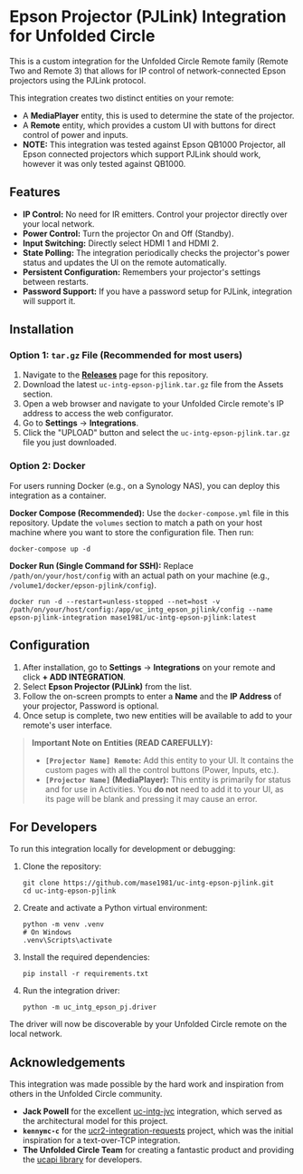 # Epson Projector (PJLink) Integration for Unfolded Circle

This is a custom integration for the Unfolded Circle Remote family (Remote Two and Remote 3) that allows for IP control of network-connected Epson projectors using the PJLink protocol.

This integration creates two distinct entities on your remote:
* A **MediaPlayer** entity, this is used to determine the state of the projector.
* A **Remote** entity, which provides a custom UI with buttons for direct control of power and inputs.
* **NOTE:** This integration was tested against Epson QB1000 Projector, all Epson connected projectors which support PJLink should work, however it was only tested against QB1000. 

## Features

* **IP Control:** No need for IR emitters. Control your projector directly over your local network.
* **Power Control:** Turn the projector On and Off (Standby).
* **Input Switching:** Directly select HDMI 1 and HDMI 2.
* **State Polling:** The integration periodically checks the projector's power status and updates the UI on the remote automatically.
* **Persistent Configuration:** Remembers your projector's settings between restarts.
* **Password Support:** If you have a password setup for PJLink, integration will support it. 

## Installation

### Option 1: `tar.gz` File (Recommended for most users)
1.  Navigate to the [**Releases**](https://github.com/mase1981/uc-intg-epson-pjlink/releases) page for this repository.
2.  Download the latest `uc-intg-epson-pjlink.tar.gz` file from the Assets section.
3.  Open a web browser and navigate to your Unfolded Circle remote's IP address to access the web configurator.
4.  Go to **Settings** -> **Integrations**.
5.  Click the "UPLOAD" button and select the `uc-intg-epson-pjlink.tar.gz` file you just downloaded.

### Option 2: Docker
For users running Docker (e.g., on a Synology NAS), you can deploy this integration as a container.

**Docker Compose (Recommended):**
Use the `docker-compose.yml` file in this repository. Update the `volumes` section to match a path on your host machine where you want to store the configuration file. Then run:

    docker-compose up -d

**Docker Run (Single Command for SSH):**
Replace `/path/on/your/host/config` with an actual path on your machine (e.g., `/volume1/docker/epson-pjlink/config`).

    docker run -d --restart=unless-stopped --net=host -v /path/on/your/host/config:/app/uc_intg_epson_pjlink/config --name epson-pjlink-integration mase1981/uc-intg-epson-pjlink:latest

## Configuration

1.  After installation, go to **Settings** -> **Integrations** on your remote and click **+ ADD INTEGRATION**.
2.  Select **Epson Projector (PJLink)** from the list.
3.  Follow the on-screen prompts to enter a **Name** and the **IP Address** of your projector, Password is optional.
4.  Once setup is complete, two new entities will be available to add to your remote's user interface.

> **Important Note on Entities (READ CAREFULLY):**
> * **`[Projector Name] Remote`:** Add this entity to your UI. It contains the custom pages with all the control buttons (Power, Inputs, etc.).
> * **`[Projector Name]` (MediaPlayer):** This entity is primarily for status and for use in Activities. You **do not** need to add it to your UI, as its page will be blank and pressing it may cause an error.

## For Developers

To run this integration locally for development or debugging:

1.  Clone the repository:

        git clone https://github.com/mase1981/uc-intg-epson-pjlink.git
        cd uc-intg-epson-pjlink

2.  Create and activate a Python virtual environment:

        python -m venv .venv
        # On Windows
        .venv\Scripts\activate

3.  Install the required dependencies:

        pip install -r requirements.txt

4.  Run the integration driver:

        python -m uc_intg_epson_pj.driver

The driver will now be discoverable by your Unfolded Circle remote on the local network.

## Acknowledgements

This integration was made possible by the hard work and inspiration from others in the Unfolded Circle community.

* **Jack Powell** for the excellent [uc-intg-jvc](https://github.com/JackJPowell/uc-intg-jvc) integration, which served as the architectural model for this project.
* **`kennymc-c`** for the [ucr2-integration-requests](https://github.com/kennymc-c/ucr2-integration-requests) project, which was the initial inspiration for a text-over-TCP integration.
* **The Unfolded Circle Team** for creating a fantastic product and providing the [ucapi library](https://github.com/unfoldedcircle/integration-python-library) for developers.